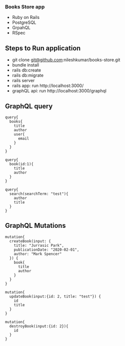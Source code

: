 ### Books Store app
* Ruby on Rails
* PostgreSQL
* GrpahQL
* RSpec

## Steps to Run application
* git clone git@github.com:nileshkumar/books-store.git
* bundle install
* rails db:create
* rails db:migrate
* rails server
* rails app: run http://localhost:3000/
* graphQL api: run http://localhost:3000/graphql


## GraphQL query
```
query{
  books{
    title
    author
    user{
      email
    }
  }
}

query{
  book(id:1){
    title
    author
  }
}

query{
  search(searchTerm: "test"){
    author
    title
  }
}

```
## GraphQL Mutations

```
mutation{
  createBook(input: {
    title: "Jurrasic Park",
    publicationDate: "2020-02-01",
    author: "Mark Spencer"
  }) {
    book{
      title
      author
    }
  }
}

mutation{
  updateBook(input:{id: 2, title: "test"}) {
    id
    title
  }
}

mutation{
  destroyBook(input:{id: 2}){
    id
  }
}

```

